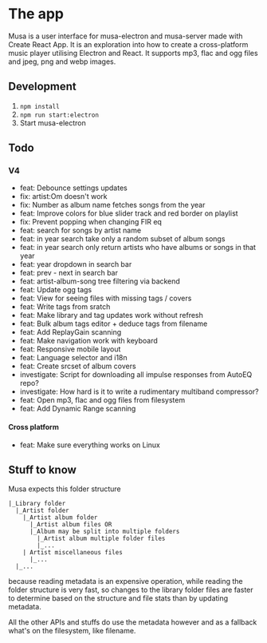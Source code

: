 # The app

Musa is a user interface for musa-electron and musa-server made with Create React App.
It is an exploration into how to create a cross-platform music player
utilising Electron and React. It supports mp3, flac and ogg files and
jpeg, png and webp images.

## Development

1. `npm install`
2. `npm run start:electron`
3. Start musa-electron

## Todo

### V4

- feat: Debounce settings updates
- fix: artist:Om doesn't work
- fix: Number as album name fetches songs from the year
- feat: Improve colors for blue slider track and red border on playlist
- fix: Prevent popping when changing FIR eq
- feat: search for songs by artist name
- feat: in year search take only a random subset of album songs
- feat: in year search only return artists who have albums or songs in that year
- feat: year dropdown in search bar
- feat: prev - next in search bar
- feat: artist-album-song tree filtering via backend
- feat: Update ogg tags
- feat: View for seeing files with missing tags / covers
- feat: Write tags from sratch
- feat: Make library and tag updates work without refresh
- feat: Bulk album tags editor + deduce tags from filename
- feat: Add ReplayGain scanning
- feat: Make navigation work with keyboard
- feat: Responsive mobile layout
- feat: Language selector and i18n
- feat: Create srcset of album covers
- investigate: Script for downloading all impulse responses from AutoEQ repo?
- investigate: How hard is it to write a rudimentary multiband compressor?
- feat: Open mp3, flac and ogg files from filesystem
- feat: Add Dynamic Range scanning

#### Cross platform

- feat: Make sure everything works on Linux

## Stuff to know

Musa expects this folder structure

```
|_Library folder
  |_Artist folder
    |_Artist album folder
      |_Artist album files OR
      |_Album may be split into multiple folders
        |_Artist album multiple folder files
        |_...
    | Artist miscellaneous files
      |_...
  |_...
```

because reading metadata is an expensive operation, while
reading the folder structure is very fast, so changes to the library folder files
are faster to determine based on the structure and file stats than by updating metadata.

All the other APIs and stuffs do use the metadata however and as a fallback
what's on the filesystem, like filename.
